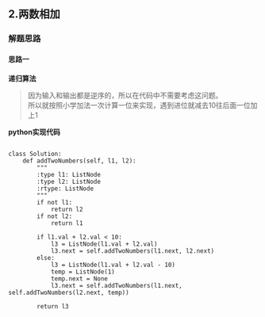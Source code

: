 ## 2.两数相加
### 解题思路
#### 思路一
**递归算法**
> 因为输入和输出都是逆序的，所以在代码中不需要考虑这问题。  
所以就按照小学加法一次计算一位来实现，遇到进位就减去10往后面一位加上1

**python实现代码**
```

class Solution:
    def addTwoNumbers(self, l1, l2):
        """
        :type l1: ListNode
        :type l2: ListNode
        :rtype: ListNode
        """
        if not l1:
            return l2
        if not l2:
            return l1
        
        if l1.val + l2.val < 10:
            l3 = ListNode(l1.val + l2.val)
            l3.next = self.addTwoNumbers(l1.next, l2.next)
        else:
            l3 = ListNode(l1.val + l2.val - 10)
            temp = ListNode(1)
            temp.next = None
            l3.next = self.addTwoNumbers(l1.next, self.addTwoNumbers(l2.next, temp))
            
        return l3
```

